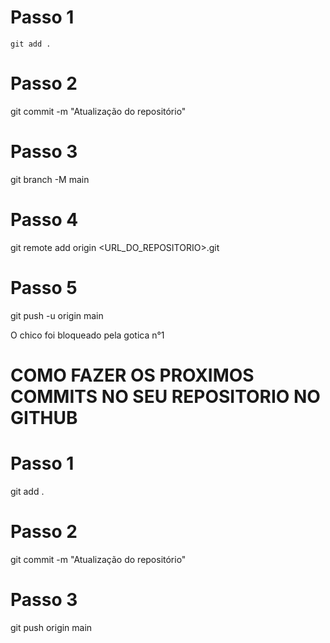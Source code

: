 # Passo 1
    git add .

# Passo 2
git commit -m "Atualização do repositório"

# Passo 3
git branch -M main

# Passo 4
git remote add origin <URL_DO_REPOSITORIO>.git

# Passo 5
git push -u origin main


O chico foi bloqueado pela gotica n°1


# COMO FAZER OS PROXIMOS COMMITS NO SEU REPOSITORIO NO GITHUB #

# Passo 1
git add .

# Passo 2
git commit -m "Atualização do repositório"

# Passo 3
git push origin main

